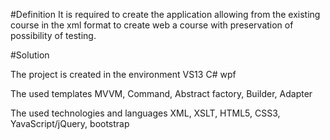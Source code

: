 <!-- convertorXML2HTML
 This library is part of the project for creation web version 
 e-course. 
 developer Lobanova 
-->
#Definition
It is required to create the application allowing from the existing course in the xml format to create web a course with preservation of possibility of testing.

#Solution
<p>The project is created in the environment VS13 C# wpf</p>
<p>The used templates MVVM, Command, Abstract factory, Builder, Adapter</p>
<p>The used technologies and languages XML, XSLT, HTML5, CSS3, YavaScript/jQuery, bootstrap</p>


